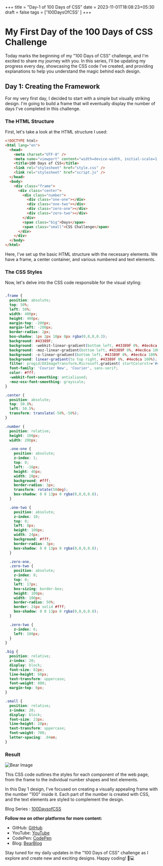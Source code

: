 +++
title = "Day-1 of 100 Days of CSS"
date = 2023-11-01T18:08:23+05:30
draft = false
tags = ['100DaysOfCSS' ]
+++

# My First Day of the 100 Days of CSS Challenge

Today marks the beginning of my "100 Days of CSS" challenge, and I'm excited to share my journey with you. In this series, I'll be updating my progress every day, showcasing the CSS code I've created, and providing explanations to help you understand the magic behind each design.

## Day 1: Creating the Framework

For my very first day, I decided to start with a simple but visually striking design. I'm going to build a frame that will eventually display the number of days I've completed in this challenge.

### The HTML Structure

First, let's take a look at the HTML structure I used:

```html
<!DOCTYPE html>
<html lang="en">
  <head>
    <meta charset="UTF-8" />
    <meta name="viewport" content="width=device-width, initial-scale=1.0" />
    <title>100 Days of CSS</title>
    <link rel="stylesheet" href="style.css" />
    <link rel="stylesheet" href="script.js" />
  </head>
  <body>
    <div class="frame">
      <div class="center">
        <div class="number">
          <div class="one-one"></div>
          <div class="one-two"></div>
          <div class="zero-one"></div>
          <div class="zero-two"></div>
        </div>
        <span class="big">Days</span>
        <span class="small">CSS Challenge</span>
      </div>
    </div>
  </body>
</html>
```

Here, I've set up the basic HTML structure with the necessary elements. We have a frame, a center container, and various numbered and text elements.

### The CSS Styles

Now, let's delve into the CSS code responsible for the visual styling:

```css

.frame {
  position: absolute;
  top: 50%;
  left: 50%;
  width: 400px;
  height: 400px;
  margin-top: -200px;
  margin-left: -200px;
  border-radius: 2px;
  box-shadow: 1px 2px 10px 0px rgba(0,0,0,0.3);
  background: #43389F;
  background: -webkit-linear-gradient(bottom left, #43389F 0%, #4ec6ca 100%);
  background: -moz-linear-gradient(bottom left, #43389F 0%, #4ec6ca 100%);
  background: -o-linear-gradient(bottom left, #43389F 0%, #4ec6ca 100%);
  background: linear-gradient(to top right, #43389F 0%, #4ec6ca 100%); 
  filter: progid:DXImageTransform.Microsoft.gradient( startColorstr='#43389F', endColorstr='#4ec6ca',GradientType=1 ); 
  font-family: 'Courier New', 'Courier', sans-serif;
  color: #fff;
  -webkit-font-smoothing: antialiased;
  -moz-osx-font-smoothing: grayscale;
}

.center {
  position: absolute;
  top: 50.8%;
  left: 50.5%;
  transform: translate(-50%,-50%);
}

.number {
  position: relative;
  height: 100px;
  width: 200px;

  .one-one {
    position: absolute;
    z-index: 1;
    top: 0;
    left: -16px;
    height: 40px;
    width: 20px;
    background: #fff;
    border-radius: 3px;
    transform: rotate(50deg);
    box-shadow: 0 0 13px 0 rgba(0,0,0,0.8);
  }

  .one-two {
    position: absolute;
    z-index: 10;
    top: 0;
    left: 0px;
    height: 100px;
    width: 24px;
    background: #fff;
    border-radius: 3px;
    box-shadow: 0 0 13px 0 rgba(0,0,0,0.8);
  }

  .zero-one, 
  .zero-two {
    position: absolute;
    z-index: 8;
    top: 0;
    left: 17px;
    box-sizing: border-box;
    height: 100px;
    width: 100px;
    border-radius: 50%;
    border: 24px solid #fff;
    box-shadow: 0 0 13px 0 rgba(0,0,0,0.8);
  }

  .zero-two {
    z-index: 6;
    left: 100px;
  }
}

.big {
  position: relative;
  z-index: 20;
  display: block;
  font-size: 82px;
  line-height: 60px;
  text-transform: uppercase;
  font-weight: 800;
  margin-top: 6px;
}

.small {
  position: relative;
  z-index: 20;
  display: block; 
  font-size: 23px;
  line-height: 20px;
  text-transform: uppercase;
  font-weight: 700;
  letter-spacing: .04em;
}
```
### Result
![Bear Image](https://imgur.com/ddVLyE7.jpg)

This CSS code outlines the styles for each component of the web page, from the frame to the individual number shapes and text elements.

In this Day 1 design, I've focused on creating a visually appealing frame with the number "100" inside it. Each part of the number is created with CSS, and the text elements are styled to complement the design.


Blog Series : [100DaysofCSS](/tags/100daysofcss)

**Follow me on other platforms for more content:**
- GitHub: [GitHub](https://github.com/Shaunfurtado/100daysofCSS)
- YouTube: [YouTube](https://www.youtube.com/channel/UC66ahSH1xpBBlaMBP8lNuBg)
- CodePen: [CodePen](https://codepen.io/Shaun-Furtado)
- Blog: [BearBlog](https://devhavok.bearblog.dev/)


Stay tuned for my daily updates in the "100 Days of CSS" challenge as I explore and create new and exciting designs. Happy coding! 🚀💻